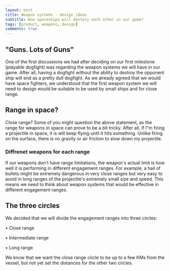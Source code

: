```yaml
---
layout: post
title: Weapon systems - design ideas 
subtitle: How spaceships will destory each other in our game?
tags: [product, weapons, design]
comments: true
---
```


## "Guns. Lots of Guns"

One of the first discussions we had after deciding on our first milestone (playable dogfight) was regarding the weapon systems we will have in our game. After all, having a dogfight without the ability to destroy the opponent ship will end as a pretty dull dogfight.
As we already agreed that we would have space fighters, we understood that the first weapon system we will need to design would be suitable to be used by small ships and for close range.

## Range in space?

Close range? Some of you might question the above statement, as the range for weapons in space can prove to be a bit tricky. After all, if I"m firing a projectile in space, it is will keep flying until it hits something. Unlike firing on the surface, there is no gravity or air friction to slow down my projectile.

### Diffrenet weapons for each range

If our weapons don't have range limitations, the weapon's actual limit is how well it is performing in different engagement ranges. For example, a hail of bullets might be extremely dangerous in very close ranges but very easy to avoid in long ranges of the projectile's extremely small size and speed.
This means we need to think about weapon systems that would be effective in different engagement ranges. 

## The three circles 

We decided that we will divide the engagement ranges into three circles:

•	Close range 

•	Intermediate range 

•	Long range 


We know that we want the close range circle to be up to a few KMs from the vessel, but not yet set the distances for the other two circles. 

